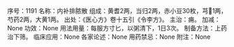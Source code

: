 序号：1191
名称：内补排脓散
组成：黄耆2两，当归2两，赤小豆30枚，芎1两，芍药2两，大黄1两。
出处：《医心方》卷十五引《令李方》。
主治：痈。
加减：None
功效：None
用法用量：每服方寸匕，以粥清下，1日3次。
制备方法：上药治下筛。
临床应用：None
各家论述：None
用药禁忌：None
附注：None
